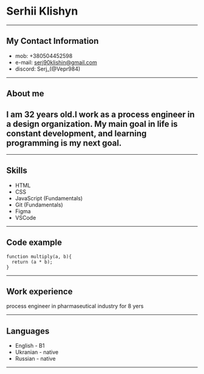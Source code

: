 # Serhii Klishyn

---

## **My Contact Information**

- mob: +380504452598
- e-mail: serj90klishin@gmail.com
- discord: Serj\_(@Vepr984)

---

## **About me**

## I am 32 years old.I work as a process engineer in a design organization. My main goal in life is constant development, and learning programming is my next goal.

---

## **Skills**

- HTML
- CSS
- JavaScript (Fundamentals)
- Git (Fundamentals)
- Figma
- VSCode

---

## **Code example**

```
function multiply(a, b){
  return (a * b);
}
```

---

## **Work experience**

process engineer in pharmaseutical industry for 8 yers

---

## **Languages**

- English - B1
- Ukranian - native
- Russian - native

---
